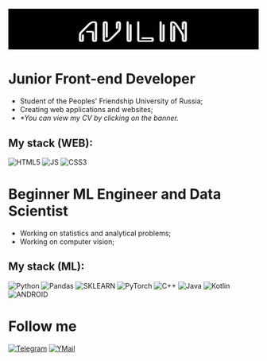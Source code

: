 [![Header](./avilin.png)](./Frontend.pdf)

# Junior Front-end Developer
- Student of the Peoples' Friendship University of Russia;
- Сreating web applications and websites;
- _*You can view my CV by clicking on the banner._

## My stack (WEB):
![HTML5](https://img.shields.io/badge/-HTML5-090909?style=for-the-badge&logo=HTML)
![JS](https://img.shields.io/badge/-HTML5-090909?style=for-the-badge&logo=javascript)
![CSS3](https://img.shields.io/badge/-HTML5-090909?style=for-the-badge&logo=css)


# Beginner ML Engineer and Data Scientist
- Working on statistics and analytical problems;
- Working on computer vision;

## My stack (ML):
![Python](https://img.shields.io/badge/-Python-090909?style=for-the-badge&logo=Python)
![Pandas](https://img.shields.io/badge/-Pandas-090909?style=for-the-badge&logo=Pandas)
![SKLEARN](https://img.shields.io/badge/-Sklearn-090909?style=for-the-badge&logo=scikitlearn)
![PyTorch](https://img.shields.io/badge/-PyTorch-090909?style=for-the-badge&logo=PyTorch)
![C++](https://img.shields.io/badge/-C++-090909?style=for-the-badge&logo=C%2b%2b&logoColor=6296CC)
![Java](https://img.shields.io/badge/-Java-090909?style=for-the-badge&logo=Java)
![Kotlin](https://img.shields.io/badge/-Kotlin-090909?style=for-the-badge&logo=Kotlin)
![ANDROID](https://img.shields.io/badge/-Android%20Studio-090909?style=for-the-badge&logo=androidstudio)

# Follow me
[![Telegram](https://img.shields.io/badge/-Telegram-090909?style=for-the-badge&logo=Telegram)](https://t.me/av_ilin)
[![YMail](https://img.shields.io/badge/-Yandex%20Mail-090909?style=for-the-badge&logo=Gmail)](mailto:a.ilin.v@yandex.ru)
